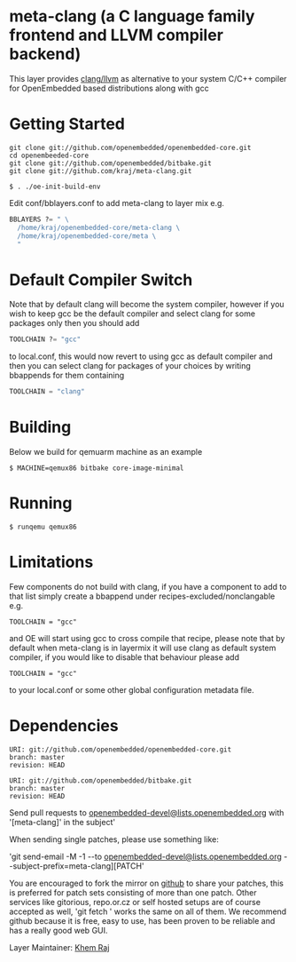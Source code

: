 # meta-clang (a C language family frontend and LLVM compiler backend)

This layer provides [clang/llvm](http://clang.llvm.org/) as alternative to your system
C/C++ compiler for OpenEmbedded based distributions along with gcc

# Getting Started

```shell
git clone git://github.com/openembedded/openembedded-core.git
cd openembeeded-core
git clone git://github.com/openembedded/bitbake.git
git clone git://github.com/kraj/meta-clang.git

$ . ./oe-init-build-env
```

Edit conf/bblayers.conf to add meta-clang to layer mix e.g.

```python
BBLAYERS ?= " \
  /home/kraj/openembedded-core/meta-clang \
  /home/kraj/openembedded-core/meta \
  "
```

# Default Compiler Switch

Note that by default clang will become the system compiler, however if you wish to keep
gcc be the default compiler and select clang for some packages only then you should
add

```python
TOOLCHAIN ?= "gcc"
```

to local.conf, this would now revert to using gcc as default compiler and then you
can select clang for packages of your choices by writing bbappends for them containing

```python
TOOLCHAIN = "clang"
```

# Building

Below we build for qemuarm machine as an example

```shell
$ MACHINE=qemux86 bitbake core-image-minimal
```
# Running

```shell
$ runqemu qemux86
```

# Limitations

Few components do not build with clang, if you have a component to add to that list
simply create a bbappend under recipes-excluded/nonclangable e.g.

```shell
TOOLCHAIN = "gcc"
```

and OE will start using gcc to cross compile that recipe, please note that by default when meta-clang is in layermix
it will use clang as default system compiler, if you would like to disable that behaviour please add

```shell
TOOLCHAIN = "gcc"
```
to your local.conf or some other global configuration metadata file.

# Dependencies

```
URI: git://github.com/openembedded/openembedded-core.git
branch: master
revision: HEAD

URI: git://github.com/openembedded/bitbake.git
branch: master
revision: HEAD
```

Send pull requests to openembedded-devel@lists.openembedded.org with '[meta-clang]' in the subject'

When sending single patches, please use something like:

'git send-email -M -1 --to openembedded-devel@lists.openembedded.org --subject-prefix=meta-clang][PATCH'

You are encouraged to fork the mirror on [github](https://github.com/kraj/meta-clang/)
to share your patches, this is preferred for patch sets consisting of more than
one patch. Other services like gitorious, repo.or.cz or self hosted setups are
of course accepted as well, 'git fetch <remote>' works the same on all of them.
We recommend github because it is free, easy to use, has been proven to be reliable
and has a really good web GUI.

Layer Maintainer: [Khem Raj](<mailto:raj.khem@gmail.com>)

